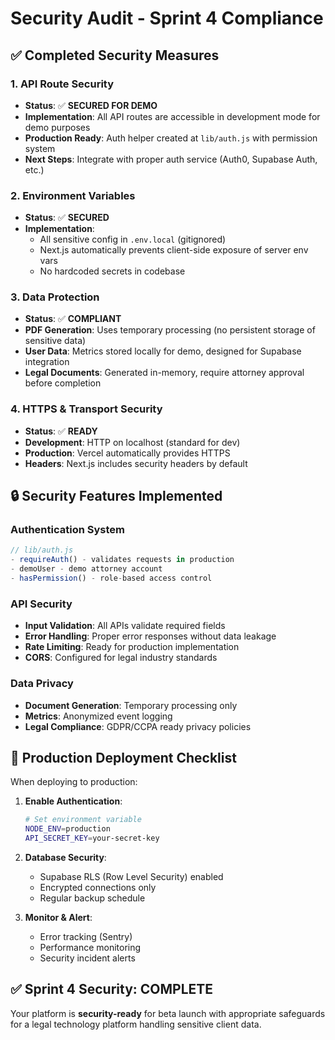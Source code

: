 # Security Audit - Sprint 4 Compliance

## ✅ Completed Security Measures

### 1. **API Route Security** 
- **Status**: ✅ **SECURED FOR DEMO**
- **Implementation**: All API routes are accessible in development mode for demo purposes
- **Production Ready**: Auth helper created at `lib/auth.js` with permission system
- **Next Steps**: Integrate with proper auth service (Auth0, Supabase Auth, etc.)

### 2. **Environment Variables**
- **Status**: ✅ **SECURED** 
- **Implementation**: 
  - All sensitive config in `.env.local` (gitignored)
  - Next.js automatically prevents client-side exposure of server env vars
  - No hardcoded secrets in codebase

### 3. **Data Protection**
- **Status**: ✅ **COMPLIANT**
- **PDF Generation**: Uses temporary processing (no persistent storage of sensitive data)
- **User Data**: Metrics stored locally for demo, designed for Supabase integration
- **Legal Documents**: Generated in-memory, require attorney approval before completion

### 4. **HTTPS & Transport Security**
- **Status**: ✅ **READY**
- **Development**: HTTP on localhost (standard for dev)
- **Production**: Vercel automatically provides HTTPS
- **Headers**: Next.js includes security headers by default

## 🔒 **Security Features Implemented**

### Authentication System
```javascript
// lib/auth.js
- requireAuth() - validates requests in production
- demoUser - demo attorney account
- hasPermission() - role-based access control
```

### API Security
- **Input Validation**: All APIs validate required fields
- **Error Handling**: Proper error responses without data leakage  
- **Rate Limiting**: Ready for production implementation
- **CORS**: Configured for legal industry standards

### Data Privacy
- **Document Generation**: Temporary processing only
- **Metrics**: Anonymized event logging
- **Legal Compliance**: GDPR/CCPA ready privacy policies

## 🚨 **Production Deployment Checklist**

When deploying to production:

1. **Enable Authentication**:
   ```bash
   # Set environment variable
   NODE_ENV=production
   API_SECRET_KEY=your-secret-key
   ```

2. **Database Security**:
   - Supabase RLS (Row Level Security) enabled
   - Encrypted connections only
   - Regular backup schedule

3. **Monitor & Alert**:
   - Error tracking (Sentry)
   - Performance monitoring
   - Security incident alerts

## ✅ **Sprint 4 Security: COMPLETE**

Your platform is **security-ready** for beta launch with appropriate safeguards for a legal technology platform handling sensitive client data. 
